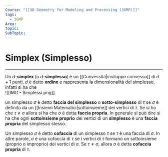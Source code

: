 ```yaml
---
Course: "[[3D Geometry for Modeling and Processing (3GMP)]]"
tags:
  - 3GMP
Area: 
topic: 
SubTopic: 
---
```


# Simplex (Simplesso)
---
Un $d$-__simplex__ (o $d$-__simplesso__) è un [[Convessità|inviluppo convesso]] di $d+1$ punti, $d$ è detto **ordine** e rappresenta la dimensionalità del simplesso, infatti si ha che    
![[IMG - Simplessi.png]]  

un simplesso $\sigma$ è detto __faccia del simplesso__ o __sotto-simplesso__ di $\tau$ se $\sigma$ è definito da un [[Insiemi Matematici|sottoinsieme]] dei vertici di $\tau$. Se si ha che $\tau \not= \sigma$ allora si ha che $\sigma$ è detta __faccia propria__. In generale si può dire si ha che ogni __sottoinsieme proprio__ dei vertici di un __simplesso__ è una __faccia propria__ del simplesso stesso.

Un simplesso $\sigma$ è detto __cofaccia__ di un simplesso $\tau$ se $\tau$ è una faccia di $\sigma$. In altre parole, $\sigma$ è una cofaccia di $\tau$ se i vertici di $\tau$ formano un sottoinsieme (proprio o improprio) dei vertici di $\sigma$. Se $\tau \ne \sigma$, allora $\sigma$ è detta __cofaccia propria__ di $\tau$.
